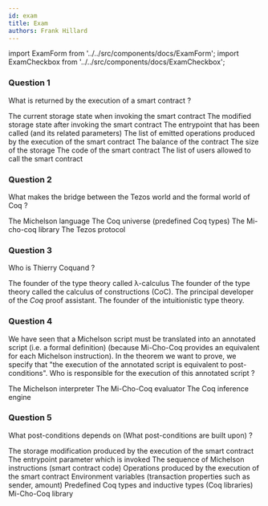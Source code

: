 ```yaml
---
id: exam
title: Exam
authors: Frank Hillard
---
```


import ExamForm from '../../src/components/docs/ExamForm';
import ExamCheckbox from '../../src/components/docs/ExamCheckbox';

<ExamForm moduleName="Formal Verificaion">

### Question 1

What is returned by the execution of a smart contract ?

<ExamCheckbox name="00" isCorrect="false">The current storage state when invoking the smart contract</ExamCheckbox>
<ExamCheckbox name="01" isCorrect="true">The modified storage state after invoking the smart contract</ExamCheckbox>
<ExamCheckbox name="02" isCorrect="false">The entrypoint that has been called (and its related parameters)</ExamCheckbox>
<ExamCheckbox name="03" isCorrect="true">The list of emitted operations produced by the execution of the smart contract</ExamCheckbox>
<ExamCheckbox name="04" isCorrect="false">The balance of the contract</ExamCheckbox>
<ExamCheckbox name="05" isCorrect="false">The size of the storage</ExamCheckbox>
<ExamCheckbox name="06" isCorrect="false">The code of the smart contract</ExamCheckbox>
<ExamCheckbox name="07" isCorrect="false">The list of users allowed to call the smart contract</ExamCheckbox>

### Question 2

What makes the bridge between the Tezos world and the formal world of Coq ?

<ExamCheckbox name="10" isCorrect="false">The Michelson language</ExamCheckbox>
<ExamCheckbox name="11" isCorrect="false">The Coq universe (predefined Coq types)</ExamCheckbox>
<ExamCheckbox name="12" isCorrect="true">The Mi-cho-coq library</ExamCheckbox>
<ExamCheckbox name="13" isCorrect="false">The Tezos protocol</ExamCheckbox>

### Question 3

Who is Thierry Coquand ?

<ExamCheckbox name="20" isCorrect="false">The founder of the type theory called λ-calculus</ExamCheckbox>
<ExamCheckbox name="21" isCorrect="true">The founder of the type theory called the calculus of constructions (CoC).</ExamCheckbox>
<ExamCheckbox name="22" isCorrect="true">The principal developer of the _Coq_ proof assistant.</ExamCheckbox>
<ExamCheckbox name="23" isCorrect="false">The founder of the intuitionistic type theory.</ExamCheckbox>

### Question 4

We have seen that a Michelson script must be translated into an annotated script (i.e. a formal definition) (because Mi-Cho-Coq provides an equivalent for each Michelson instruction). In the theorem we want to prove, we specify that "the execution of the annotated script is equivalent to post-conditions". Who is responsible for the execution of this annotated script ?

<ExamCheckbox name="50" isCorrect="false">The Michelson interpreter</ExamCheckbox>
<ExamCheckbox name="51" isCorrect="true">The Mi-Cho-Coq evaluator</ExamCheckbox>
<ExamCheckbox name="52" isCorrect="false">The Coq inference engine</ExamCheckbox>

### Question 5

What post-conditions depends on (What post-conditions are built upon) ?

<ExamCheckbox name="60" isCorrect="true">The storage modification produced by the execution of the smart contract</ExamCheckbox>
<ExamCheckbox name="61" isCorrect="true">The entrypoint parameter which is invoked</ExamCheckbox>
<ExamCheckbox name="62" isCorrect="false">The sequence of Michelson instructions (smart contract code)</ExamCheckbox>
<ExamCheckbox name="63" isCorrect="true">Operations produced by the execution of the smart contract</ExamCheckbox>
<ExamCheckbox name="64" isCorrect="true">Environment variables (transaction properties such as sender, amount)</ExamCheckbox>
<ExamCheckbox name="65" isCorrect="false">Predefined Coq types and inductive types (Coq libraries)</ExamCheckbox>
<ExamCheckbox name="66" isCorrect="false">Mi-Cho-Coq library</ExamCheckbox>

</ExamForm>